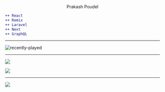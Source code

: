 <center>Prakash Poudel</center>

```diff
++ React
++ Remix
++ Laravel
++ Next
++ GraphQL

```
---
![recently-played](https://spotify-recently-played-readme.vercel.app/api?user=jkiswpg75z69divwh9w75tvg3&count=3)


---
![](https://github-readme-stats.vercel.app/api/top-langs/?username=parkashay&theme=dark&hide_border=false&include_all_commits=false&count_private=false&layout=compact)


![](https://quotes-github-readme.vercel.app/api?type=horizontal&theme=radical)

---
[![](https://visitcount.itsvg.in/api?id=parkashay&icon=5&color=9)](https://visitcount.itsvg.in)






